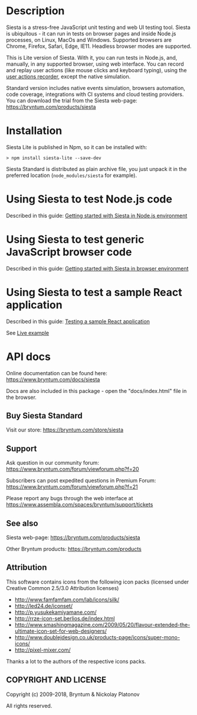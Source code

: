 Description
===========

Siesta is a stress-free JavaScript unit testing and web UI testing tool. Siesta is ubiquitous - it can run in tests on browser pages and 
inside Node.js processes, on Linux, MacOs and Windows. Supported browsers are Chrome, Firefox, Safari, Edge, IE11. Headless browser modes are supported.

This is Lite version of Siesta. With it, you can run tests in Node.js, and, manually, in any supported browser, using web interface.
You can record and replay user actions (like mouse clicks and keyboard typing), using 
the <a href="https://www.bryntum.com/docs/siesta/#!/guide/event_recorder">user actions recorder</a>, except the native simulation.

Standard version includes native events simulation, browsers automation, code coverage, integrations with CI systems and cloud testing providers.  
You can download the trial from the Siesta web-page: <https://bryntum.com/products/siesta> 

Installation
============

Siesta Lite is published in Npm, so it can be installed with:

    > npm install siesta-lite --save-dev
    
Siesta Standard is distributed as plain archive file, you just unpack it in the preferred location (`node_modules/siesta` for example). 


Using Siesta to test Node.js code
============

Described in this guide: <a href="https://www.bryntum.com/docs/siesta/#!/guide/getting_started_nodejs">Getting started with Siesta in Node.js environment</a>


Using Siesta to test generic JavaScript browser code
==============

Described in this guide: <a href="https://www.bryntum.com/docs/siesta/#!/guide/getting_started_browser">Getting started with Siesta in browser environment</a>


Using Siesta to test a sample React application
==============

Described in this guide: <a href="https://www.bryntum.com/docs/siesta/#!/guide/react_testing_sample_application">Testing a sample React application</a>

See <a href="https://www.bryntum.com/examples/siesta/react-google-fonts-space/siesta.html">Live example</a> 


API docs
========

Online documentation can be found here: <https://www.bryntum.com/docs/siesta>

Docs are also included in this package - open the "docs/index.html" file in the browser.


Buy Siesta Standard
---------

Visit our store: <https://bryntum.com/store/siesta>


Support
---------

Ask question in our community forum: <https://www.bryntum.com/forum/viewforum.php?f=20>

Subscribers can post expedited questions in Premium Forum: <https://www.bryntum.com/forum/viewforum.php?f=21>

Please report any bugs through the web interface at <https://www.assembla.com/spaces/bryntum/support/tickets>


See also
---------

Siesta web-page: <https://bryntum.com/products/siesta>

Other Bryntum products: <https://bryntum.com/products>



Attribution
---------

This software contains icons from the following icon packs (licensed under Creative Common 2.5/3.0 Attribution licenses)

- <http://www.famfamfam.com/lab/icons/silk/>
- <http://led24.de/iconset/>
- <http://p.yusukekamiyamane.com/>
- <http://rrze-icon-set.berlios.de/index.html>
- <http://www.smashingmagazine.com/2009/05/20/flavour-extended-the-ultimate-icon-set-for-web-designers/>
- <http://www.doublejdesign.co.uk/products-page/icons/super-mono-icons/>
- <http://pixel-mixer.com/>

Thanks a lot to the authors of the respective icons packs.


COPYRIGHT AND LICENSE
---------

Copyright (c) 2009-2018, Bryntum & Nickolay Platonov

All rights reserved.